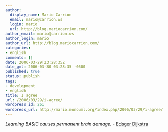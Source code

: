 ```yaml
---
author:
  display_name: Mario Carrion
  email: mario@carrion.ws
  login: mario
  url: http://blog.mariocarrion.com/
author_email: mario@carrion.ws
author_login: mario
author_url: http://blog.mariocarrion.com/
categories:
- english
comments: []
date: 2006-03-29T23:28:35Z
date_gmt: 2006-03-30 03:28:35 -0500
published: true
status: publish
tags:
- development
- english
title: I agree
url: /2006/03/29/i-agree/
wordpress_id: 261
wordpress_url: http://mario.monouml.org/index.php/2006/03/29/i-agree/
---
```


<p><em>Learning BASIC causes permanent brain damage.</em> - <a href="http://en.wikipedia.org/wiki/Edsger_Dijkstra">Edsger Dijkstra</a></p>
